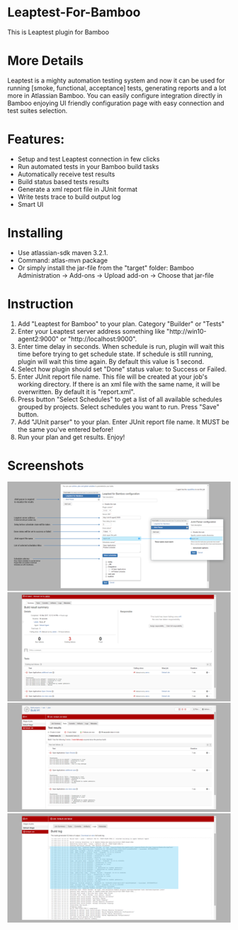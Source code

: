 # Leaptest-For-Bamboo
This is Leaptest plugin for Bamboo

# More Details 
Leaptest is a mighty automation testing system and now it can be used for running [smoke, functional, acceptance] tests, generating reports and a lot more in Atlassian Bamboo. You can easily configure integration directly in Bamboo enjoying UI friendly configuration page with easy connection and test suites selection. 

# Features:
 - Setup and test Leaptest connection in few clicks
 - Run automated tests in your Bamboo build tasks
 - Automatically receive test results
 - Build status based tests results
 - Generate a xml report file in JUnit format
 - Write tests trace to build output log
 - Smart UI

# Installing
- Use atlassian-sdk maven 3.2.1.
- Command: atlas-mvn package 
- Or simply install the jar-file from the "target" folder: Bamboo Administration -> Add-ons -> Upload add-on -> Choose that jar-file

# Instruction
1. Add "Leaptest for Bamboo" to your plan. Category "Builder" or "Tests"
2. Enter your Leaptest server address something like "http://win10-agent2:9000" or "http://localhost:9000".
3. Enter time delay in seconds. When schedule is run, plugin will wait this time before trying to get schedule state. If schedule is still running, plugin will wait this time again. By default this value is 1 second.
4. Select how plugin should set "Done" status value: to Success or Failed.
5. Enter JUnit report file name. This file will be created at your job's working directory. If there is an xml file with the same name, it will be overwritten. By default it is "report.xml".
6. Press button "Select Schedules" to get a list of all available schedules grouped by projects. Select schedules you want to run. Press "Save" button.
7. Add "JUnit parser" to your plan. Enter JUnit report file name. It MUST be the same you've entered before!
8. Run your plan and get results. Enjoy!

# Screenshots
![ScreenShot](https://github.com/Customatics/Leaptest-For-Bamboo/blob/master/src/main/resources/images/highlight1.png)
![ScreenShot](https://github.com/Customatics/Leaptest-For-Bamboo/blob/master/src/main/resources/images/highlight2.png)
![ScreenShot](https://github.com/Customatics/Leaptest-For-Bamboo/blob/master/src/main/resources/images/highlight3.png)
![ScreenShot](https://github.com/Customatics/Leaptest-For-Bamboo/blob/master/src/main/resources/images/screen1.png)


